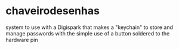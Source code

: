 # chaveirodesenhas
system to use with a Digispark that makes a "keychain" to store and manage passwords with the simple use of a button soldered to the hardware pin
